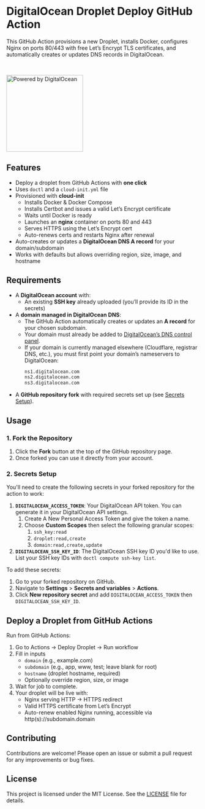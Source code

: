 # DigitalOcean Droplet Deploy GitHub Action 

This GitHub Action provisions a new Droplet, installs Docker, configures Nginx on ports 80/443 with free Let’s Encrypt TLS certificates, and automatically creates or updates DNS records in DigitalOcean.

<br>
<p>
  <a href="https://www.digitalocean.com">
    <img src="https://opensource.nyc3.cdn.digitaloceanspaces.com/attribution/assets/PoweredByDO/DO_Powered_by_Badge_blue.svg" alt="Powered by DigitalOcean" width="200px" />
  </a>
</p>

## Features

- Deploy a droplet from GitHub Actions with **one click**
- Uses `doctl` and a `cloud-init.yml` file
- Provisioned with **cloud-init**
  - Installs Docker & Docker Compose
  - Installs Certbot and issues a valid Let’s Encrypt certificate
  - Waits until Docker is ready
  - Launches an **nginx** container on ports 80 and 443
  - Serves HTTPS using the Let’s Encrypt cert
  - Auto-renews certs and restarts Nginx after renewal
- Auto-creates or updates a **DigitalOcean DNS A record** for your domain/subdomain
- Works with defaults but allows overriding region, size, image, and hostname

## Requirements

- A **DigitalOcean account** with:
  - An existing **SSH key** already uploaded (you’ll provide its ID in the secrets)
- A **domain managed in DigitalOcean DNS**:
  - The GitHub Action automatically creates or updates an **A record** for your chosen subdomain.
  - Your domain must already be added to [DigitalOcean’s DNS control panel](https://cloud.digitalocean.com/networking/domains).
  - If your domain is currently managed elsewhere (Cloudflare, registrar DNS, etc.), you must first point your domain’s nameservers to DigitalOcean:
    ```txt
    ns1.digitalocean.com
    ns2.digitalocean.com
    ns3.digitalocean.com
    ```
- A **GitHub repository fork** with required secrets set up (see [Secrets Setup](#2-secrets-setup)).

## Usage

### 1. Fork the Repository

1. Click the **Fork** button at the top of the GitHub repository page.
2. Once forked you can use it directly from your account.

### 2. Secrets Setup

You'll need to create the following secrets in your forked repository for the action to work:

1. **`DIGITALOCEAN_ACCESS_TOKEN`**: Your DigitalOcean API token. You can generate it in your DigitalOcean API settings.
    1. Create A New Personal Access Token and give the token a name.
    2. Choose **Custom Scopes** then select the following granular scopes:
       1. `ssh_key:read`
       2. `droplet:read,create`
       3. `domain:read,create,update`
2. **`DIGITALOCEAN_SSH_KEY_ID`**: The DigitalOcean SSH key ID you'd like to use. List your SSH key IDs with ```doctl compute ssh-key list```.

To add these secrets:

1. Go to your forked repository on GitHub.
2. Navigate to **Settings** > **Secrets and variables** > **Actions**.
3. Click **New repository secret** and add `DIGITALOCEAN_ACCESS_TOKEN` then `DIGITALOCEAN_SSH_KEY_ID`.

## Deploy a Droplet from GitHub Actions

Run from GitHub Actions:

1. Go to Actions → Deploy Droplet → Run workflow
2. Fill in inputs
   - `domain` (e.g., example.com)
   - `subdomain` (e.g., app, www, test; leave blank for root)
   - `hostname` (droplet hostname, required)
   - Optionally override region, size, or image
3. Wait for job to complete.
4. Your droplet will be live with:
   - Nginx serving HTTP → HTTPS redirect
   - Valid HTTPS certificate from Let’s Encrypt
   - Auto-renew enabled
Nginx running, accessible via http(s)://subdomain.domain

## Contributing

Contributions are welcome! Please open an issue or submit a pull request for any improvements or bug fixes.

## License

This project is licensed under the MIT License. See the [LICENSE](./LICENSE) file for details.